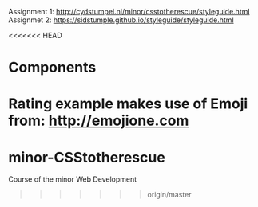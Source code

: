 Assignment 1: http://cydstumpel.nl/minor/csstotherescue/styleguide.html
Assignmet 2: https://sidstumple.github.io/styleguide/styleguide.html



<<<<<<< HEAD
# Components

Rating example makes use of Emoji from: http://emojione.com
=======
# minor-CSStotherescue

Course of the minor Web Development
>>>>>>> origin/master
